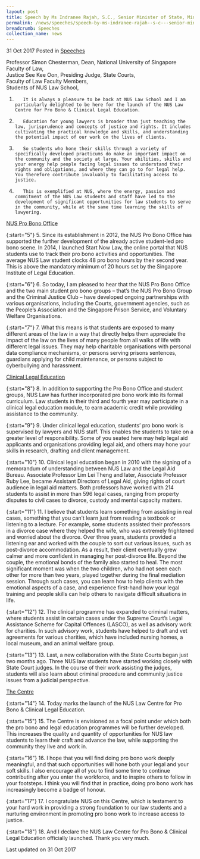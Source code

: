 ```yaml
---
layout: post
title: Speech by Ms Indranee Rajah, S.C., Senior Minister of State, Ministry of Law & Ministry of Finance, at the Launch of the NUS Law Centre for Pro Bono & Clinical Legal Education
permalink: /news/speeches/speech-by-ms-indranee-rajah--s-c---senior-minister-of-state--min
breadcrumb: Speeches
collection_name: news
---
```


31 Oct 2017 Posted in [Speeches](/news/speeches)


Professor Simon Chesterman, Dean, National University of Singapore Faculty of Law,  
Justice See Kee Oon, Presiding Judge, State Courts,  
Faculty of Law Faculty Members,  
Students of NUS Law School,  

1.        It is always a pleasure to be back at NUS Law School and I am particularly delighted to be here for the launch of the NUS Law Centre for Pro Bono & Clinical Legal Education.
 
2.        Education for young lawyers is broader than just teaching the law, jurisprudence and concepts of justice and rights. It includes cultivating the practical knowledge and skills, and understanding the potential impact of our work on the lives of clients.
 
3.        So students who hone their skills through a variety of specifically developed practicums do make an important impact on the community and the society at large. Your abilities, skills and your energy help people facing legal issues to understand their rights and obligations, and where they can go to for legal help. You therefore contribute invaluably to facilitating access to justice.
 
4.        This is exemplified at NUS, where the energy, passion and commitment of the NUS Law students and staff have led to the development of significant opportunities for law students to serve in the community, while at the same time learning the skills of lawyering.


<u>NUS Pro Bono Office</u>

{:start="5"}
5. Since its establishment in 2012, the NUS Pro Bono Office has supported the further development of the already active student-led pro bono scene.  In 2014, I launched Start Now Law, the online portal that NUS students use to track their pro bono activities and opportunities. The average NUS Law student clocks 48 pro bono hours by their second year. This is above the mandatory minimum of 20 hours set by the Singapore Institute of Legal Education.


{:start="6"}
6. So today, I am pleased to hear that the NUS Pro Bono Office and the two main student pro bono groups – that’s the NUS Pro Bono Group and the Criminal Justice Club – have developed ongoing partnerships with various organisations, including the Courts, government agencies, such as the People’s Association and the Singapore Prison Service, and Voluntary Welfare Organisations.

{:start="7"}
7. What this means is that students are exposed to many different areas of the law in a way that directly helps them appreciate the impact of the law on the lives of many people from all walks of life with different legal issues. They may help charitable organisations with personal data compliance mechanisms, or persons serving prisons sentences, guardians applying for child maintenance, or persons subject to cyberbullying and harassment. 


<u>Clinical Legal Education</u>

{:start="8"}
8.        In addition to supporting the Pro Bono Office and student groups, NUS Law has further incorporated pro bono work into its formal curriculum. Law students in their third and fourth year may participate in a clinical legal education module, to earn academic credit while providing assistance to the community.

{:start="9"}
9.        Under clinical legal education, students’ pro bono work is supervised by lawyers and NUS staff. This enables the students to take on a greater level of responsibility. Some of you seated here may help legal aid applicants and organisations providing legal aid, and others may hone your skills in research, drafting and client management.

{:start="10"}
10.    Clinical legal education began in 2010 with the signing of a memorandum of understanding between NUS Law and the Legal Aid Bureau. Associate Professor Lim Lei Theng and later, Associate Professor Ruby Lee, became Assistant Directors of Legal Aid, giving rights of court audience in legal aid matters. Both professors have worked with 214 students to assist in more than 596 legal cases, ranging from property disputes to civil cases to divorce, custody and mental capacity matters.
 
{:start="11"} 
11.    I believe that students learn something from assisting in real cases, something that you can’t learn just from reading a textbook or listening to a lecture. For example, some students assisted their professors in a divorce case where they helped the wife, who was extremely frightened and worried about the divorce. Over three years, students provided a listening ear and worked with the couple to sort out various issues, such as post-divorce accommodation. As a result, their client eventually grew calmer and more confident in managing her post-divorce life. Beyond the couple, the emotional bonds of the family also started to heal. The most significant moment was when the two children, who had not seen each other for more than two years, played together during the final mediation session. Through such cases, you can learn how to help clients with the emotional aspects of a case, and experience first-hand how your legal training and people skills can help others to navigate difficult situations in life.

{:start="12"}
12.    The clinical programme has expanded to criminal matters, where students assist in certain cases under the Supreme Court’s Legal Assistance Scheme for Capital Offences (LASCO), as well as advisory work for charities. In such advisory work, students have helped to draft and vet agreements for various charities, which have included nursing homes, a local museum, and an animal welfare group. 
 
{:start="13"} 
13.    Last, a new collaboration with the State Courts began just two months ago. Three NUS law students have started working closely with State Court judges. In the course of their work assisting the judges, students will also learn about criminal procedure and community justice issues from a judicial perspective.

<u>The Centre</u>

{:start="14"}
14.    Today marks the launch of the NUS Law Centre for Pro Bono & Clinical Legal Education.

{:start="15"}
15.    The Centre is envisioned as a focal point under which both the pro bono and legal education programmes will be further developed. This increases the quality and quantity of opportunities for NUS law students to learn their craft and advance the law, while supporting the community they live and work in.

{:start="16"}
16.    I hope that you will find doing pro bono work deeply meaningful, and that such opportunities will hone both your legal and your soft skills. I also encourage all of you to find some time to continue contributing after you enter the workforce, and to inspire others to follow in your footsteps. I think you will find that in practice, doing pro bono work has increasingly become a badge of honour.

{:start="17"}
17.    I congratulate NUS on this Centre, which is testament to your hard work in providing a strong foundation to our law students and a nurturing environment in promoting pro bono work to increase access to justice.

{:start="18"}
18.    And I declare the NUS Law Centre for Pro Bono & Clinical Legal Education officially launched. Thank you very much. 


<p class="right-side-updated">Last updated on 31 Oct 2017</p> 
